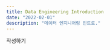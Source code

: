 ```yaml
---
title: Data Engineering Introduction
date: "2022-02-01"
description: "데이터 엔지니어링 인트로."
---
```


작성하기
